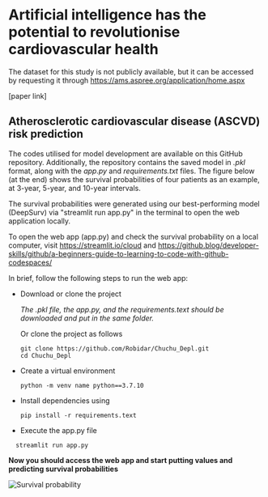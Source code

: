 # Artificial intelligence has the potential to revolutionise cardiovascular health

 The dataset for this study is not publicly available, but it can be accessed by requesting it through https://ams.aspree.org/application/home.aspx
 
 [paper link]

## Atherosclerotic cardiovascular disease (ASCVD) risk prediction 

The codes utilised for model development are available on this GitHub repository. Additionally, the repository contains the saved model in *.pkl* format, along with the *app.py* and *requirements.txt* files. The figure below (at the end) shows the survival probabilities of four patients as an example, at 3-year, 5-year, and 10-year intervals.

The survival probabilities were generated using our best-performing model (DeepSurv) via "streamlit run app.py" in the terminal to open the web application locally.

To open the web app (app.py) and check the survival probability on a local computer, visit https://streamlit.io/cloud and https://github.blog/developer-skills/github/a-beginners-guide-to-learning-to-code-with-github-codespaces/


In brief, follow the following steps to run the web app:

- Download or clone the project
  
  *The .pkl file, the app.py, and the requirements.text should be downloaded and put in the same folder.*

  Or clone the project as follows

  ```
  git clone https://github.com/Robidar/Chuchu_Depl.git
  cd Chuchu_Depl 
  ```
  
- Create a virtual environment
  
  ```
  python -m venv name python==3.7.10
  ```
- Install dependencies using

  ```
  pip install -r requirements.text
  ```
- Execute the app.py file

```
  streamlit run app.py
```

**Now you should access the web app and start putting values and predicting survival probabilities**



![Survival probability](https://github.com/user-attachments/assets/7654e073-98eb-4213-bc3c-9d853c821085)

